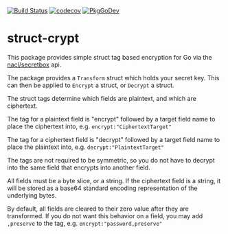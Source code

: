 [![Build Status](https://travis-ci.org/jmhobbs/struct-crypt.svg?branch=master)](https://travis-ci.org/jmhobbs/struct-crypt) [![codecov](https://codecov.io/gh/jmhobbs/struct-crypt/branch/master/graph/badge.svg)](https://codecov.io/gh/jmhobbs/struct-crypt) [![PkgGoDev](https://pkg.go.dev/badge/github.com/jmhobbs/struct-crypt)](https://pkg.go.dev/github.com/jmhobbs/struct-crypt)

# struct-crypt

This package provides simple struct tag based encryption for Go via the [nacl/secretbox](golang.org/x/crypto/nacl/secretbox) api.

The package provides a `Transform` struct which holds your secret key.  This can then be applied to `Encrypt` a struct, or `Decrypt` a struct.

The struct tags determine which fields are plaintext, and which are ciphertext.

The tag for a plaintext field is "encrypt" followed by a target field name to place the ciphertext into, e.g. `encrypt:"CiphertextTarget"`

The tag for a ciphertext field is "decrypt" followed by a target field name to place the plaintext into, e.g. `decrypt:"PlaintextTarget"`

The tags are not required to be symmetric, so you do not have to decrypt into the same field that encrypts into another field.

All fields must be a byte slice, or a string. If the ciphertext field is a string, it will be stored as a base64 standard encoding representation of the underlying bytes.

By default, all fields are cleared to their zero value after they are transformed.  If you do not want this behavior on a field, you may add `,preserve` to the tag, e.g. `encrypt:"password,preserve"`

